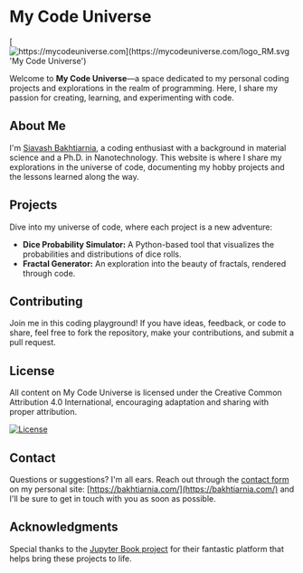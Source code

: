 # My Code Universe

[![https://mycodeuniverse.com](https://mycodeuniverse.com/logo_RM.svg 'My Code Universe')](https://mycodeuniverse.com/)

Welcome to **My Code Universe**—a space dedicated to my personal coding projects and explorations in the realm of programming. Here, I share my passion for creating, learning, and experimenting with code.

## About Me

I'm [Siavash Bakhtiarnia](https://bakhtiarnia.com), a coding enthusiast with a background in material science and a Ph.D. in Nanotechnology. This website is where I share my explorations in the universe of code, documenting my hobby projects and the lessons learned along the way.

## Projects

Dive into my universe of code, where each project is a new adventure:

- **Dice Probability Simulator:** A Python-based tool that visualizes the probabilities and distributions of dice rolls.
- **Fractal Generator:** An exploration into the beauty of fractals, rendered through code.

## Contributing

Join me in this coding playground! If you have ideas, feedback, or code to share, feel free to fork the repository, make your contributions, and submit a pull request.

## License

All content on My Code Universe is licensed under the Creative Common Attribution 4.0 International, encouraging adaptation and sharing with proper attribution.

[![License](https://img.shields.io/badge/License-CC%20BY%204.0-blue.svg)](https://creativecommons.org/licenses/by/4.0/)

## Contact

Questions or suggestions? I'm all ears. Reach out through the [contact form](https://bakhtiarnia.com/en/form) on my personal site: [https://bakhtiarnia.com/](https://bakhtiarnia.com/) and I'll be sure to get in touch with you as soon as possible.

## Acknowledgments

Special thanks to the [Jupyter Book project](https://jupyterbook.org/) for their fantastic platform that helps bring these projects to life.
